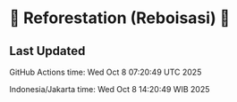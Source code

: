 
# 🌳 Reforestation (Reboisasi) 🌲

## Last Updated

GitHub Actions time: Wed Oct  8 07:20:49 UTC 2025

Indonesia/Jakarta time: Wed Oct  8 14:20:49 WIB 2025
